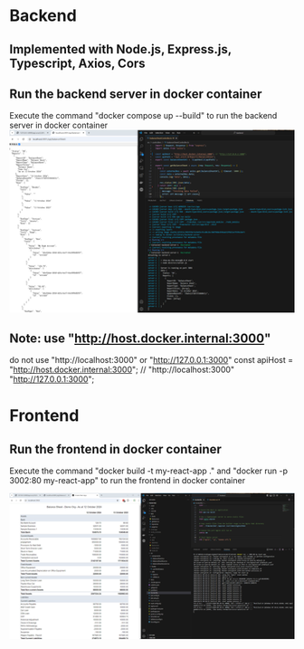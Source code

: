 # Backend
## Implemented with Node.js, Express.js, Typescript, Axios, Cors


## Run the backend server in docker container
Execute the command "docker compose up --build" to run the backend server in docker container
![run backend server in docker container](image.png)

## Note: use "http://host.docker.internal:3000" 
do not use "http://localhost:3000" or "http://127.0.0.1:3000"
const apiHost = "http://host.docker.internal:3000"; // "http://localhost:3000" "http://127.0.0.1:3000";


# Frontend
## Run the frontend in docker container
Execute the command "docker build -t my-react-app ." and "docker run -p 3002:80 my-react-app" to run the frontend in docker container

![run frontend in docker container](image-1.png)
